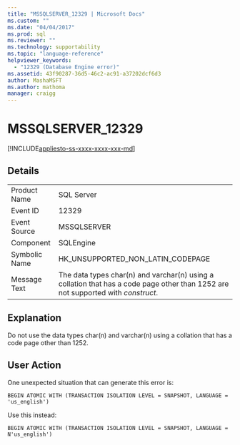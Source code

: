 ```yaml
---
title: "MSSQLSERVER_12329 | Microsoft Docs"
ms.custom: ""
ms.date: "04/04/2017"
ms.prod: sql
ms.reviewer: ""
ms.technology: supportability
ms.topic: "language-reference"
helpviewer_keywords: 
  - "12329 (Database Engine error)"
ms.assetid: 43f90287-36d5-46c2-ac91-a37202dcf6d3
author: MashaMSFT
ms.author: mathoma
manager: craigg
---
```

# MSSQLSERVER_12329
[!INCLUDE[appliesto-ss-xxxx-xxxx-xxx-md](../../includes/appliesto-ss-xxxx-xxxx-xxx-md.md)]
  
## Details  
  
|||  
|-|-|  
|Product Name|SQL Server|  
|Event ID|12329|  
|Event Source|MSSQLSERVER|  
|Component|SQLEngine|  
|Symbolic Name|HK_UNSUPPORTED_NON_LATIN_CODEPAGE|  
|Message Text|The data types char(n) and varchar(n) using a collation that has a code page other than 1252 are not supported with  *construct*.|  
  
## Explanation  
Do not use the data types char(n) and varchar(n) using a collation that has a code page other than 1252.  
  
## User Action  
One unexpected situation that can generate this error is:  
  
```  
BEGIN ATOMIC WITH (TRANSACTION ISOLATION LEVEL = SNAPSHOT, LANGUAGE = 'us_english')  
```  
  
Use this instead:  
  
```  
BEGIN ATOMIC WITH (TRANSACTION ISOLATION LEVEL = SNAPSHOT, LANGUAGE = N'us_english')  
```  
  
